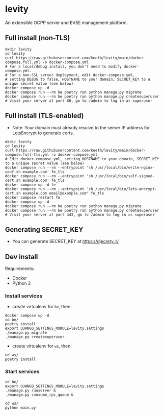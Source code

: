 # levity

An extensible OCPP server and EVSE management platform.

## Full install (non-TLS)


```shell
mkdir levity
cd levity
curl https://raw.githubusercontent.com/keeth/levity/main/docker-compose.full.yml -o docker-compose.yml
# For a local/debug install, you don't need to modify docker-compose.yml.
# For a non-SSL server deployment, edit docker-compose.yml, 
# setting DEBUG to false, HOSTNAME to your domain, SECRET_KEY to a unique secret value (see below)
docker compose up -d
docker compose run --rm be poetry run python manage.py migrate
docker compose run --rm be poetry run python manage.py createsuperuser
# Visit your server at port 80, go to /admin to log in as superuser
```

## Full install (TLS-enabled)

* Note: Your domain must already resolve to the server IP address for LetsEncrypt to generate certs.

```shell
mkdir levity
cd levity
curl https://raw.githubusercontent.com/keeth/levity/main/docker-compose.full-tls.yml -o docker-compose.yml
# Edit docker-compose.yml, setting HOSTNAME to your domain, SECRET_KEY to a unique secret value (see below)
docker compose run --rm --entrypoint 'sh /usr/local/bin/write-nginx-conf.sh example.com' fe_tls
docker compose run --rm --entrypoint 'sh /usr/local/bin/self-signed-cert.sh example.com' fe_tls
docker compose up -d fe
docker compose run --rm --entrypoint 'sh /usr/local/bin/lets-encrypt-cert.sh example.com email@example.com' fe_tls
docker compose restart fe
docker compose up -d
docker compose run --rm be poetry run python manage.py migrate
docker compose run --rm be poetry run python manage.py createsuperuser
# Visit your server at port 443, go to /admin to log in as superuser
```

## Generating SECRET_KEY

* You can generate SECRET_KEY at https://djecrety.ir/

## Dev install

Requirements:
* Docker
* Python 3

### Install services

- create virtualenv for `be`, then:

```shell
docker compose up -d
cd be/
poetry install
export DJANGO_SETTINGS_MODULE=levity.settings
./manage.py migrate
./manage.py createsuperuser
```

- create virtualenv for `ws`, then:

```shell
cd ws/
poetry install
```

### Start services

```shell
cd be/
export DJANGO_SETTINGS_MODULE=levity.settings
./manage.py runserver &
./manage.py consume_rpc_queue &
```

```shell
cd ws/
python main.py
```
